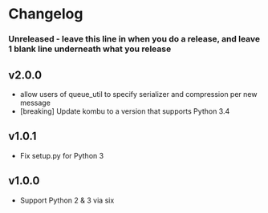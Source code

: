# Changelog
### Unreleased - leave this line in when you do a release, and leave 1 blank line underneath what you release

## v2.0.0
- allow users of queue_util to specify serializer and compression per new message
- [breaking] Update kombu to a version that supports Python 3.4

## v1.0.1
- Fix setup.py for Python 3

## v1.0.0
- Support Python 2 & 3 via six
